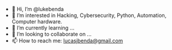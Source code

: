 - 👋 Hi, I’m @lukebenda
- 👀 I’m interested in Hacking, Cybersecurity, Python, Automation, Computer hardware.
- 🌱 I’m currently learning ...
- 💞️ I’m looking to collaborate on ...
- 📫 How to reach me: lucasjbenda@gmail.com

<!---
lukebenda/lukebenda is a ✨ special ✨ repository because its `README.md` (this file) appears on your GitHub profile.
You can click the Preview link to take a look at your changes.
--->
